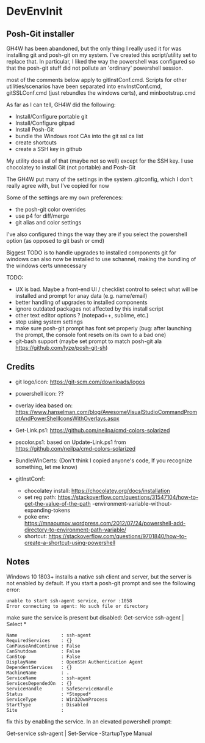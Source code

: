 # DevEnvInit

## Posh-Git installer
GH4W has been abandoned, but the only thing I really used it for was installing git and posh-git on my system. I've created this script/utility set to replace that.  In particular, I liked the way the powershell was configured so that the posh-git stuff did not pollute an 'ordinary' powershell session.

most of the comments below apply to gitInstConf.cmd.  Scripts for other utilities/scenarios have been separated into envInstConf.cmd, gitSSLConf.cmd (just rebundles the windows certs), and minbootstrap.cmd

As far as I can tell, GH4W did the following:
* Install/Configure portable git
* Install/Configure gitpad
* Install Posh-Git
* bundle the Windows root CAs into the git ssl ca list
* create shortcuts
* create a SSH key in github

My utility does all of that (maybe not so well) except for the SSH key.  I use chocolatey to install Git (not portable) and Posh-Git

The GH4W put many of the settings in the system .gitconfig, which I don't really agree with, but I've copied for now

Some of the settings are my own preferences:
* the posh-git color overrides
* use p4 for diff/merge
* git alias and color settings

I've also configured things the way they are if you select the powershell option (as opposed to git bash or cmd)

Biggest TODO is to handle upgrades to installed components
git for windows can also now be installed to use schannel, making the bundling of the windows certs unnecessary

TODO:
* UX is bad. Maybe a front-end UI / checklist control to select what will be installed and prompt for anay data (e.g. name/email)
* better handling of upgrades to installed components
* ignore outdated packages not affected by this install script
* other text editor options ? (notepad++, sublime, etc.)
* stop using system settings
* make sure posh-git prompt has font set properly  (bug: after launching the prompt, the console font resets on its own to a bad one)
* git-bash support (maybe set prompt to match posh-git ala https://github.com/lyze/posh-git-sh)


## Credits
* git logo/icon: https://git-scm.com/downloads/logos
* powershell icon: ??
* overlay idea based on: https://www.hanselman.com/blog/AwesomeVisualStudioCommandPromptAndPowerShellIconsWithOverlays.aspx
* Get-Link.ps1: https://github.com/neilpa/cmd-colors-solarized
* pscolor.ps1: based on Update-Link.ps1 from https://github.com/neilpa/cmd-colors-solarized

* BundleWinCerts: (Don't think I copied anyone's code, If you recognize something, let me know)

* gitInstConf:
  * chocolatey install: https://chocolatey.org/docs/installation
  * set reg path: https://stackoverflow.com/questions/31547104/how-to-get-the-value-of-the-path
  -environment-variable-without-expanding-tokens
  * poke env: https://mnaoumov.wordpress.com/2012/07/24/powershell-add-directory-to-environment-path-variable/
  * shortcut: https://stackoverflow.com/questions/9701840/how-to-create-a-shortcut-using-powershell
  
## Notes
Windows 10 1803+ installs a native ssh client and server, but the server is not enabled by default.
If you start a posh-git prompt and see the following error:

    unable to start ssh-agent service, error :1058
    Error connecting to agent: No such file or directory

make sure the service is present but disabled:
Get-service ssh-agent | Select \*

    Name                : ssh-agent
    RequiredServices    : {}
    CanPauseAndContinue : False
    CanShutdown         : False
    CanStop             : False
    DisplayName         : OpenSSH Authentication Agent
    DependentServices   : {}
    MachineName         : .
    ServiceName         : ssh-agent
    ServicesDependedOn  : {}
    ServiceHandle       : SafeServiceHandle
    Status              : *Stopped*
    ServiceType         : Win32OwnProcess
    StartType           : Disabled
    Site                :

fix this by enabling the service.  In an elevated powershell prompt:

Get-service ssh-agent | Set-Service -StartupType Manual
